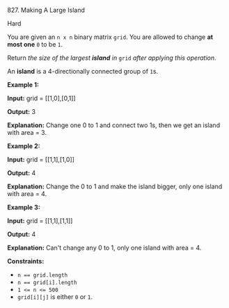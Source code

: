 827\. Making A Large Island

Hard

You are given an `n x n` binary matrix `grid`. You are allowed to change **at most one** `0` to be `1`.

Return _the size of the largest **island** in_ `grid` _after applying this operation_.

An **island** is a 4-directionally connected group of `1`s.

**Example 1:**

**Input:** grid = [[1,0],[0,1]]

**Output:** 3

**Explanation:** Change one 0 to 1 and connect two 1s, then we get an island with area = 3. 

**Example 2:**

**Input:** grid = [[1,1],[1,0]]

**Output:** 4

**Explanation:** Change the 0 to 1 and make the island bigger, only one island with area = 4.

**Example 3:**

**Input:** grid = [[1,1],[1,1]]

**Output:** 4

**Explanation:** Can't change any 0 to 1, only one island with area = 4. 

**Constraints:**

*   `n == grid.length`
*   `n == grid[i].length`
*   `1 <= n <= 500`
*   `grid[i][j]` is either `0` or `1`.
